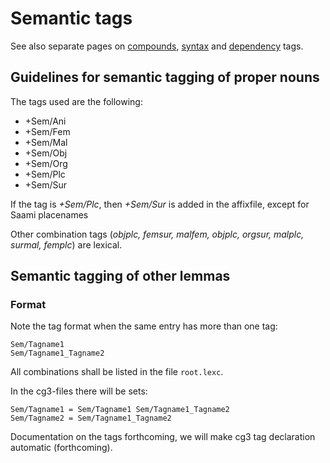 
Semantic tags
==========


See also separate pages on [compounds](CompoundTags.html), [syntax](docu-sme-syntaxtags.html) and [dependency](docu-deptags.html) tags.


## Guidelines for semantic tagging of proper nouns


The tags used are the following: 

* +Sem/Ani 
* +Sem/Fem 
* +Sem/Mal 
* +Sem/Obj 
* +Sem/Org
* +Sem/Plc 
* +Sem/Sur


If the tag is *+Sem/Plc*, then *+Sem/Sur* is added in the affixfile, except for Saami placenames

Other combination tags (*objplc, femsur, malfem, objplc, orgsur, malplc, surmal, femplc*) are lexical.

      
## Semantic tagging of other lemmas


### Format
Note the tag format when the same entry has more than one tag:


```
Sem/Tagname1
Sem/Tagname1_Tagname2
```


All combinations shall be listed in the file `root.lexc`.

In the cg3-files there will be sets:

```
Sem/Tagname1 = Sem/Tagname1 Sem/Tagname1_Tagname2
Sem/Tagname2 = Sem/Tagname1_Tagname2
```

Documentation on the tags forthcoming, we will make cg3 tag declaration automatic (forthcoming).




